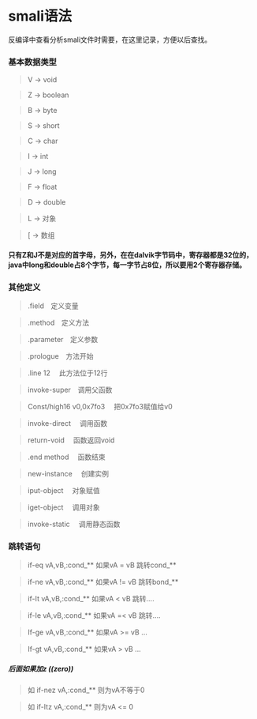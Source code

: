 # smali语法
反编译中查看分析smali文件时需要，在这里记录，方便以后查找。

### 基本数据类型

> V -> void

> Z -\> boolean

> B -\> byte

> S -\> short

> C -\> char

> I -\> int

> J -\> long

> F -\> float

> D -\> double

> L -\> 对象

> [ -\> 数组


#### 只有Z和J不是对应的首字母，另外，在在dalvik字节码中，寄存器都是32位的，java中long和double占8个字节，每一字节占8位，所以要用2个寄存器存储。

### 其他定义
> .field&emsp;定义变量

> .method&emsp;定义方法

> .parameter&emsp;定义参数

> .prologue&emsp;方法开始

> .line 12 &emsp;此方法位于12行

> invoke-super&emsp;调用父函数

> Const/high16 v0,0x7fo3 &emsp;把0x7fo3赋值给v0

> invoke-direct &emsp;调用函数

> return-void &emsp;函数返回void

> .end method &emsp;函数结束

> new-instance &emsp;创建实例

> iput-object &emsp;对象赋值

> iget-object &emsp;调用对象

> invoke-static &emsp;调用静态函数


### 跳转语句

>if-eq vA,vB,:cond\_\*\* 如果vA = vB 跳转cond\_\*\*

>if-ne vA,vB,:cond\_\*\* 如果vA != vB 跳转bond\_\*\*

>if-It vA,vB,:cond\_\*\* 如果vA \< vB 跳转….

>if-Ie vA,vB,:cond\_\*\* 如果vA =\< vB 跳转….

>If-ge vA,vB,:cond\_\*\* 如果vA \>= vB …

>If-gt vA,vB,:cond\_\*\* 如果vA \> vB …

##### 后面如果加z  ((zero))
>如 if-nez vA,:cond\_\*\* 则为vA不等于0

>如 if-Itz vA,:cond_** 则为vA <= 0